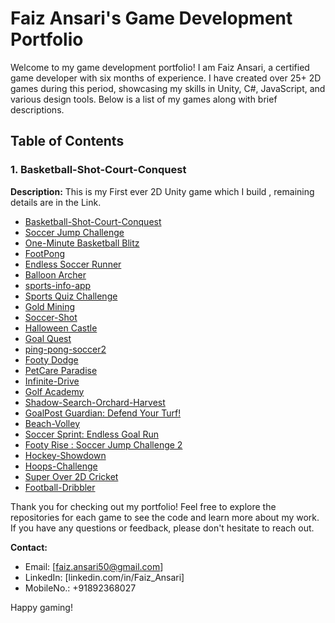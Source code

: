 # Faiz Ansari's Game Development Portfolio

Welcome to my game development portfolio! I am Faiz Ansari, a certified game developer with six months of experience. I have created over 25+ 2D games during this period, showcasing my skills in Unity, C#, JavaScript, and various design tools. Below is a list of my games along with brief descriptions.

## Table of Contents

### 1. Basketball-Shot-Court-Conquest
**Description:** This is my First ever 2D Unity game which I build , remaining details are in the Link.
- [Basketball-Shot-Court-Conquest](https://github.com/faezur/basketball-shot-court-conquest)
- [Soccer Jump Challenge](https://github.com/faezur/soccer-jump-challenge/blob/main/README.md)
- [One-Minute Basketball Blitz](https://github.com/faezur/one-minute-basketball-blitz)
- [FootPong](https://github.com/faezur/footpong?tab=readme-ov-file)
- [Endless Soccer Runner](https://github.com/faezur/endless-soccer-runner?tab=readme-ov-file)
- [Balloon Archer](https://github.com/faezur/balloon-archer)
- [sports-info-app](https://github.com/faezur/sports-info-app)
- [Sports Quiz Challenge](https://github.com/faezur/sports-quiz-challenge)
- [Gold Mining](https://github.com/faezur/gold-mining)
- [Soccer-Shot](https://github.com/faezur/Soccer-Shot)
- [Halloween Castle](https://github.com/faezur/halloween-castle)
- [Goal Quest](https://github.com/faezur/goal-quest)
- [ping-pong-soccer2](https://github.com/faezur/ping-pong-soccer)
- [Footy Dodge](https://github.com/faezur/footy-dodge)
- [PetCare Paradise](https://github.com/faezur/petcare-paradise)
- [Infinite-Drive](https://github.com/faezur/Infinite-Drive)
- [Golf Academy](https://github.com/faezur/golf-academy)
- [Shadow-Search-Orchard-Harvest](https://github.com/faezur/Shadow-Search-Orchard-Harvest)
- [GoalPost Guardian: Defend Your Turf!](https://github.com/faezur/goalpost-guardian)
- [Beach-Volley](https://github.com/faezur/Beach-Volley)
- [Soccer Sprint: Endless Goal Run](https://github.com/faezur/Soccer-Sprint-Endless-Goal-Run)
- [Footy Rise : Soccer Jump Challenge 2](https://github.com/faezur/Footy-Rise?tab=readme-ov-file)
- [Hockey-Showdown](https://github.com/faezur/Hockey-Showdown)
- [Hoops-Challenge](https://github.com/faezur/Hoops-Challenge)
- [Super Over 2D Cricket](https://github.com/faezur/Super-Over-2D-Cricket)
- [Football-Dribbler](https://github.com/faezur/Football-Dribbler)


Thank you for checking out my portfolio! Feel free to explore the repositories for each game to see the code and learn more about my work. If you have any questions or feedback, please don't hesitate to reach out.

**Contact:**
- Email: [faiz.ansari50@gmail.com]
- LinkedIn: [linkedin.com/in/Faiz_Ansari]
- MobileNo.: +91892368027

Happy gaming!
